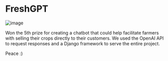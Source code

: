 # FreshGPT

![image](https://github.com/sammyboi1801/freshgpt-tiaa/assets/80597420/48ce7633-dcd0-4e7d-b2a3-ff52d3703a75)

Won the 5th prize for creating a chatbot that could help facilitate farmers with selling their crops directly to their customers. We used the OpenAI API to request responses and a Django framework to serve the entire project.

Peace :)
